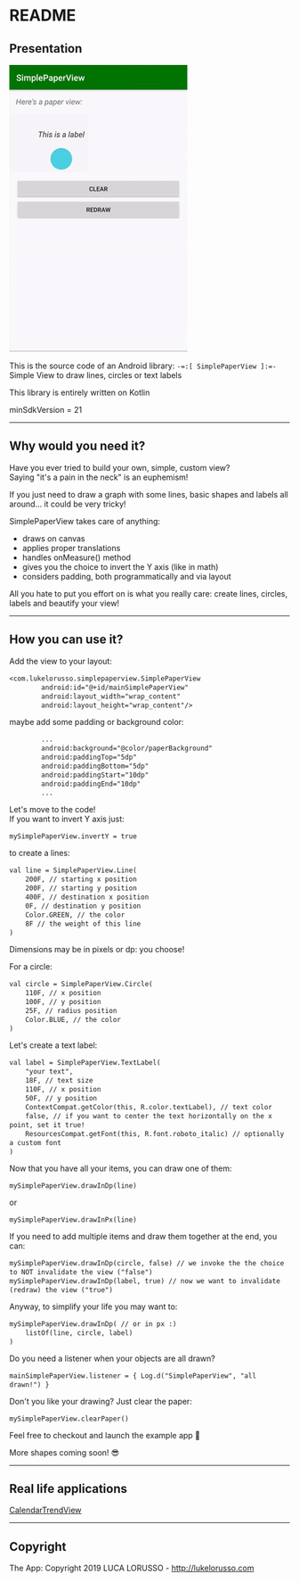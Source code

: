 # README #

## Presentation ##

![Demo](demo.gif)

This is the source code of an Android library: `-=:[ SimplePaperView ]:=-`  
Simple View to draw lines, circles or text labels

This library is entirely written on Kotlin

minSdkVersion = 21

- - -

## Why would you need it? ##

Have you ever tried to build your own, simple, custom view?  
Saying "it's a pain in the neck" is an euphemism!  

If you just need to draw a graph with some lines, basic shapes and labels all around... it could be very tricky!  

SimplePaperView takes care of anything:  
* draws on canvas
* applies proper translations
* handles onMeasure() method
* gives you the choice to invert the Y axis (like in math)
* considers padding, both programmatically and via layout

All you hate to put you effort on is what you really care: create lines, circles, labels and beautify your view!

- - -

## How you can use it? ##

Add the view to your layout:  
```
<com.lukelorusso.simplepaperview.SimplePaperView
        android:id="@+id/mainSimplePaperView"
        android:layout_width="wrap_content"
        android:layout_height="wrap_content"/>
```  

maybe add some padding or background color:  
```
        ...
        android:background="@color/paperBackground"
        android:paddingTop="5dp"
        android:paddingBottom="5dp"
        android:paddingStart="10dp"
        android:paddingEnd="10dp"
        ...
```  

Let's move to the code!  
If you want to invert Y axis just:  
```
mySimplePaperView.invertY = true
```

to create a lines:  
```
val line = SimplePaperView.Line(
    200F, // starting x position
    200F, // starting y position
    400F, // destination x position
    0F, // destination y position
    Color.GREEN, // the color
    8F // the weight of this line
)
```  

Dimensions may be in pixels or dp: you choose!  

For a circle:  
```
val circle = SimplePaperView.Circle(
    110F, // x position
    100F, // y position
    25F, // radius position
    Color.BLUE, // the color
)
```  

Let's create a text label:  
```
val label = SimplePaperView.TextLabel(
    "your text",
    18F, // text size
    110F, // x position
    50F, // y position
    ContextCompat.getColor(this, R.color.textLabel), // text color
    false, // if you want to center the text horizontally on the x point, set it true! 
    ResourcesCompat.getFont(this, R.font.roboto_italic) // optionally a custom font
)
```  

Now that you have all your items, you can draw one of them:  
```
mySimplePaperView.drawInDp(line)
```  
or  
```
mySimplePaperView.drawInPx(line)
```  

If you need to add multiple items and draw them together at the end, you can:  
```
mySimplePaperView.drawInDp(circle, false) // we invoke the the choice to NOT invalidate the view ("false")
mySimplePaperView.drawInDp(label, true) // now we want to invalidate (redraw) the view ("true")
```  

Anyway, to simplify your life you may want to:  
```
mySimplePaperView.drawInDp( // or in px :)
    listOf(line, circle, label)
)
```  

Do you need a listener when your objects are all drawn?  
```
mainSimplePaperView.listener = { Log.d("SimplePaperView", "all drawn!") }
```  

Don't you like your drawing? Just clear the paper:  
```
mySimplePaperView.clearPaper()
```  

Feel free to checkout and launch the example app 🎡

More shapes coming soon! 😎  

- - -

## Real life applications ##

[CalendarTrendView](https://github.com/lukelorusso/CalendarTrendView)  

- - -

## Copyright ##

The App: Copyright 2019 LUCA LORUSSO - http://lukelorusso.com  
